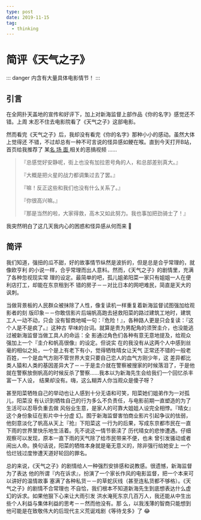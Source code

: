 ```yaml
---
type: post
date: 2019-11-15
tag:
  - thinking
---
```


# 简评《天气之子》

::: danger 
内含有大量具体电影情节！
:::

## 引言

在全网扑天盖地的宣传和好评下，加上对新海监督上部作品《你的名字》感觉还不错。上周
末忍不住去电影院看了《天气之子》这部电影。

然而看完《天气之子》后，我却没有看完《你的名字》那种小小的感动。虽然大体上觉得还
不错，不过却总有一种不可言说的怪异感如鲠在喉。直到今天打开B站，首页给我推荐了
    某[名 场 面
](https://zh.moegirl.org/zh-hans/%E4%B8%8D%E8%A6%81%E5%81%9C%E4%B8%8B%E6%9D%A5%E5%95%8A%EF%BC%81)
相关的恶搞视频
……

> 『总感觉好安静呢，街上也没有加拉恩号角的人，和总部差别真大。』
>
> 『大概是把火星的战力都调集过去了罢。』
>
> 『嘛！反正这些和我们也没有什么关系了。』
>
> 『你很高兴嘛。』
>
> 『那是当然的啦，大家得救，高木又如此努力。我也事加把劲骑士了！』

我突然明白了这几天我内心的困惑和怪异感从何而来 :thinking:

## 简评

我们知道，强扭的瓜不甜，好的故事情节纵然是波折的，但是总是合乎常理的，就像欧亨利
的小说一样，合乎常理而出人意料。然而，《天气之子》的剧情里，充满了各种忽视现实常
理的设定。最简单的吧，孤儿姐弟阳菜一家只有姐姐一人在便利店打工，却能在东京租到不
错的房子－－对比日本的网吧难民，简直是天大的讽刺。

当做背景板的人民群众被抹除了人性，像复读机一样重复着新海监督试图强加给观影者的刻
版印象－－你敢信影片后端帆高跑去拯救阳菜的路过建筑工地时，建筑工人一动不动，只会
没有智商地喊一句：『危险！』，各种路人更是只会复读：『这个人是不是疯了。』这种古
早味的台词。就算是贵为男配角的须贺圭介，也没能逃过被新海监督当做工具人的命运：全
影通过角色们各种有意无意地提及，给观众强加上一个『圭介和帆高很像』的设定。但说实
在的我没有从这两个人中感到丝毫的相似之处，一个是上有老下有小，觉得牺牲晴女让天气
正常还不错的一般老百姓，一个是血气方刚不管世界大变只要自己恋人的血气方刚少年，这
差异都比类人猿和人类的基因差异大了－－于是圭介就在警察被搜家的时候落泪了，于是他
就在警察放倒帆高的时候反杀了警察……我本以为新海先生会给我们一个回忆杀丰富一下人设，
结果却没有。嗨，这么糊弄人你当观众是傻子呀？

甚至阳菜牺牲自己的举动也让人感到十分无语和可笑，阳菜她们姐弟作为一对孤儿，阳菜没
有认识到牺牲自己的行为多么不负责任，与电影前期一直塑造的为了生活可以忍辱负重去做
风俗业生意，是家人的可靠大姐姐人设完全相悖。『晴女』这个身份象征在影片中十分虚
幻。囿于新海监督害怕商业影片引起争议的怯弱，他刻意淡化了帆高从天上『抢』下阳菜这
一行为的后果，写成东京都市民在一直下雨的世界里快乐地生活着。先不说这一情节亵渎了
历代晴女的悲惨遭遇。仔细观察可以发现，原本一直下雨的天气除了给市民带来不便，也未
曾引发骚动或者闹出人命。换句话说，阳菜的牺牲本身就是毫无意义的，除非强行给她安上
一个恰烂钱过度惨遭天道好轮回的罪名。

总的来说，《天气之子》的剧情给人一种强烈安排感和说教感。很遗憾，新海监督为了表达
他的所谓『内在诉求』，扮演了一个家长作风的电影监督，把一个本来可以讲好的温情故事
塞满了各种私货－－的草蛇灰线（甚至连私货都不够格）。《天气之子》的剧情不合常理也
不自恰，我们根本不知道新海先生到底想表达什么虚幻的诉求。如果他狠下心来让大雨引发
洪水淹死东京几百万人，我还能从中生出些个人利益与集体利益的思考－－然而他没有。那
么，以我浅薄的智商只能想到他可能是在致敬伟大的后现代主义荒诞戏剧《等待戈多》了
:joy:

